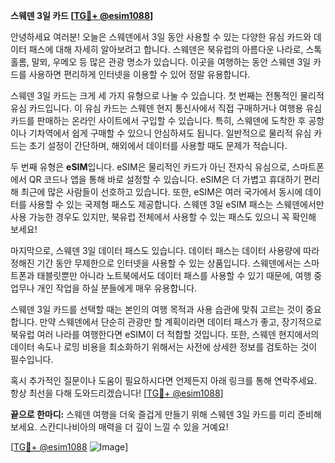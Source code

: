 **스웨덴 3일 카드 [[TG💪+ @esim1088](https://t.me/s/esim1088)]**

안녕하세요 여러분! 오늘은 스웨덴에서 3일 동안 사용할 수 있는 다양한 유심 카드와 데이터 패스에 대해 자세히 알아보려고 합니다. 스웨덴은 북유럽의 아름다운 나라로, 스톡홀롬, 말뫼, 우메오 등 많은 관광 명소가 있습니다. 이곳을 여행하는 동안 스웨덴 3일 카드를 사용하면 편리하게 인터넷을 이용할 수 있어 정말 유용합니다.

스웨덴 3일 카드는 크게 세 가지 유형으로 나눌 수 있습니다. 첫 번째는 전통적인 물리적 유심 카드입니다. 이 유심 카드는 스웨덴 현지 통신사에서 직접 구매하거나 여행용 유심 카드를 판매하는 온라인 사이트에서 구입할 수 있습니다. 특히, 스웨덴에 도착한 후 공항이나 기차역에서 쉽게 구매할 수 있으니 안심하셔도 됩니다. 일반적으로 물리적 유심 카드는 초기 설정이 간단하며, 해외에서 데이터를 사용할 때도 문제가 적습니다.

두 번째 유형은 **eSIM**입니다. eSIM은 물리적인 카드가 아닌 전자식 유심으로, 스마트폰에서 QR 코드나 앱을 통해 바로 설정할 수 있습니다. eSIM은 더 가볍고 휴대하기 편리해 최근에 많은 사람들이 선호하고 있습니다. 또한, eSIM은 여러 국가에서 동시에 데이터를 사용할 수 있는 국제형 패스도 제공합니다. 스웨덴 3일 eSIM 패스는 스웨덴에서만 사용 가능한 경우도 있지만, 북유럽 전체에서 사용할 수 있는 패스도 있으니 꼭 확인해 보세요!

마지막으로, 스웨덴 3일 데이터 패스도 있습니다. 데이터 패스는 데이터 사용량에 따라 정해진 기간 동안 무제한으로 인터넷을 사용할 수 있는 상품입니다. 스웨덴에서는 스마트폰과 태블릿뿐만 아니라 노트북에서도 데이터 패스를 사용할 수 있기 때문에, 여행 중 업무나 개인 작업을 하실 분들에게 매우 유용합니다.

스웨덴 3일 카드를 선택할 때는 본인의 여행 목적과 사용 습관에 맞춰 고르는 것이 중요합니다. 만약 스웨덴에서 단순히 관광만 할 계획이라면 데이터 패스가 좋고, 장기적으로 북유럽 여러 나라를 여행한다면 eSIM이 더 적합할 것입니다. 또한, 스웨덴 현지에서의 데이터 속도나 로밍 비용을 최소화하기 위해서는 사전에 상세한 정보를 검토하는 것이 필수입니다.

혹시 추가적인 질문이나 도움이 필요하시다면 언제든지 아래 링크를 통해 연락주세요. 항상 최선을 다해 도와드리겠습니다! [[TG💪+ @esim1088](https://t.me/s/esim1088)]

**끝으로 한마디:** 스웨덴 여행을 더욱 즐겁게 만들기 위해 스웨덴 3일 카드를 미리 준비해보세요. 스칸디나비아의 매력을 더 깊이 느낄 수 있을 거예요! 

[[TG💪+ @esim1088](https://t.me/s/esim1088) ![Image](https://i.postimg.cc/Y0z9fWf4/image.png)]